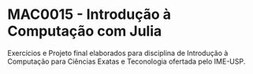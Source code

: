 # MAC0015 - Introdução à Computação com Julia

Exercícios e Projeto final elaborados para disciplina de Introdução à Computação para Ciências Exatas e Teconologia ofertada pelo IME-USP.
